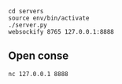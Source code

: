 ```
cd servers 
source env/bin/activate
./server.py
websockify 8765 127.0.0.1:8888 
```

## Open conse 
```
nc 127.0.0.1 8888
```

